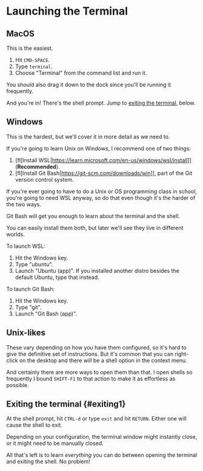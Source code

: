 # Launching the Terminal

## MacOS

This is the easiest.

1. Hit `CMD-SPACE`.
2. Type `terminal`.
3. Choose "Terminal" from the command list and run it.

You should also drag it down to the dock since you'll be running it
frequently.

And you're in! There's the shell prompt. Jump to [exiting the
terminal](#exiting1), below.

## Windows

This is the hardest, but we'll cover it in more detail as we need to.

If you're going to learn Unix on Windows, I recommend one of two things:

1. [fl[Install
   WSL|https://learn.microsoft.com/en-us/windows/wsl/install]]
   (**Recommended**).
2. [fl[Install Git Bash|https://git-scm.com/downloads/win]], part of the
   Git version control system.

If you're ever going to have to do a Unix or OS programming class in
school, you're going to need WSL anyway, so do that even though it's the
harder of the two ways.

Git Bash will get you enough to learn about the terminal and the shell.

You can easily install them both, but later we'll see they live in
different worlds.

To launch WSL:

1. Hit the Windows key.
2. Type "ubuntu".
3. Launch "Ubuntu (app)". If you installed another distro besides the
   default Ubuntu, type that instead.

To launch Git Bash:

1. Hit the Windows key.
2. Type "git".
3. Launch "Git Bash (app)".

## Unix-likes

These vary depending on how you have them configured, so it's hard to
give the definitive set of instructions. But it's common that you can
right-click on the desktop and there will be a shell option in the
context menu.

And certainly there are more ways to open them than that. I open shells
so frequently I bound `SHIFT-F1` to that action to make it as effortless
as possible.

## Exiting the terminal {#exiting1}

At the shell prompt, hit `CTRL-d` or type `exit` and hit `RETURN`.
Either one will cause the shell to exit.

Depending on your configuration, the terminal window might instantly
close, or it might need to be manually closed.

All that's left is to learn _everything_ you can do between opening the
terminal and exiting the shell. No problem!
